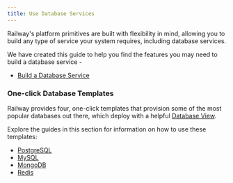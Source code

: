 ```yaml
---
title: Use Database Services
---
```


Railway's platform primitives are built with flexibility in mind, allowing you to build any type of service your system requires, including database services.

We have created this guide to help you find the features you may need to build a database service - 
- [Build a Database Service](/how-to/build-a-database-service)

### One-click Database Templates

Railway provides four, one-click templates that provision some of the most popular databases out there, which deploy with a helpful [Database View](/how-to/use-the-database-view).  

Explore the guides in this section for information on how to use these templates: 
- [PostgreSQL](/how-to/postgresql)
- [MySQL](/how-to/mysql)
- [MongoDB](/how-to/mongodb)
- [Redis](/how-to/redis)


